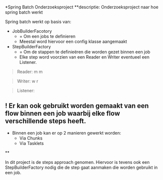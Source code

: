 *Spring Batch Onderzoeksproject
 **descriptie: Onderzoeksproject naar hoe spring batch werkt

Spring batch werkt op basis van:
- JobBuilderFacotory
    - = Om een jobs te definieren
    - Meestal word hiervoor een config klasse aangemaakt
- StepBuilderFactory
    - = Om de stappen te definieëren die worden gezet binnen een job
    - Elke step word voorzien van een Reader en Writer eventueel een Listener. 
> Reader: 
> m
> m

> Writer: 
> w
> r

> Listener:
> 

! Er kan ook gebruikt worden gemaakt van een flow binnen een job waarbij 
  elke flow verschillende steps heeft. 
------

 - Binnen een job kan er op 2 manieren gewerkt worden: 
     - Via Chunks
     - Via Tasklets
 

** 

In dit project is de steps approach genomen. Hiervoor is tevens ook een StepBuilderFactory nodig die 
de step gaat aanmaken die worden gebruikt in een job.


